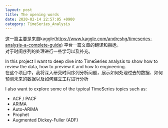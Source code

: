 ```yaml
---
layout: post
title: The opening words
date: 2020-02-14 22:57:05 +0900
category: TimeSeries_Analysis
---
```

这一篇主要是来自kaggle(https://www.kaggle.com/andreshg/timeseries-analysis-a-complete-guide) 平台一篇文章的翻译和搬运。  
对于时间序列的处理进行一些学习以及补充。  

In this project I want to deep dive into TimeSeries analysis to show how to review the data, how to preview it and how to engineering.  
在这个项目中，我将深入研究时间序列分析问题，展示如何处理过去的数据、如何预测未来的数据以及如何建立工程进行分析  

  
  
  
  
I also want to explore some of the typical TimeSeries topics such as:  
* ACF / PACF
* ARIMA
* Auto-ARIMA
* Prophet
* Augmented Dickey-Fuller (ADF)
